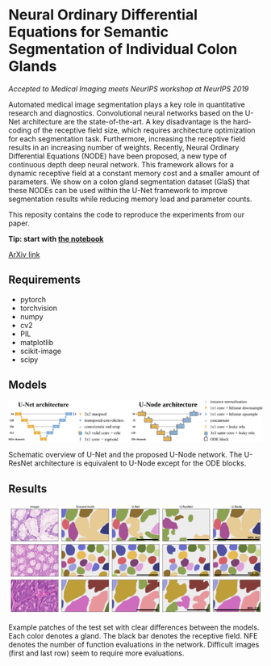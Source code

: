 # Neural Ordinary Differential Equations for Semantic Segmentation of Individual Colon Glands

*Accepted to Medical Imaging meets NeurIPS workshop at NeurIPS 2019*

Automated medical image segmentation plays a key role in quantitative research
and diagnostics. Convolutional neural networks based on the U-Net architecture are
the state-of-the-art. A key disadvantage is the hard-coding of the receptive field size,
which requires architecture optimization for each segmentation task. Furthermore,
increasing the receptive field results in an increasing number of weights. Recently,
Neural Ordinary Differential Equations (NODE) have been proposed, a new type
of continuous depth deep neural network. This framework allows for a dynamic
receptive field at a constant memory cost and a smaller amount of parameters.
We show on a colon gland segmentation dataset (GlaS) that these NODEs can be
used within the U-Net framework to improve segmentation results while reducing
memory load and parameter counts.

This reposity contains the code to reproduce the experiments from our paper. 

**Tip: start with [the notebook](train_models.ipynb)**

[ArXiv link]()

## Requirements

- pytorch
- torchvision
- numpy
- cv2
- PIL
- matplotlib
- scikit-image
- scipy

## Models

![Overview of the proposed U-Node network.](networks.svg)

Schematic overview of U-Net and the proposed U-Node network. The U-ResNet architecture is
equivalent to U-Node except for the ODE blocks.

## Results

![Example patches of the test set](results.png)

Example patches of the test set with clear differences between the models. Each color denotes a
gland. The black bar denotes the receptive field. NFE denotes the number of function evaluations in the network.
Difficult images (first and last row) seem to require more evaluations.
